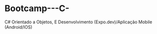 # Bootcamp---C-
C# Orientado a Objetos, E Desenvolvimento (Expo.dev)/Aplicação Mobile (Android/IOS) 
